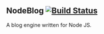 NodeBlog [![Build Status](https://travis-ci.org/nicklanng/NodeBlog.png)](https://travis-ci.org/nicklanng/NodeBlog)
--------

A blog engine written for Node JS.